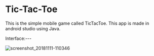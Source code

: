 # Tic-Tac-Toe
This is the simple mobile game called TicTacToe. This app is made in android studio using Java.

Interface:---


![screenshot_20181111-110346](https://user-images.githubusercontent.com/25504941/48309672-1a652180-e5a5-11e8-9c26-4e5b1bf4d964.png)
